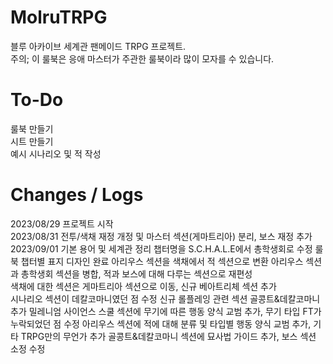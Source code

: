# MolruTRPG
블루 아카이브 세계관 팬메이드 TRPG 프로젝트.  
주의; 이 룰북은 응애 마스터가 주관한 룰북이라 많이 모자를 수 있습니다.  

# To-Do
룰북 만들기  
시트 만들기  
예시 시나리오 및 적 작성

# Changes / Logs
2023/08/29 프로젝트 시작  
2023/08/31 전투/색채 재정 개정 및 마스터 섹션(게마트리아) 분리, 보스 재정 추가  
2023/09/01 기본 용어 및 세계관 정리 챕터명을 S.C.H.A.L.E에서 총학생회로 수정  룰북 챕터별 표지 디자인 완료   아리우스 섹션을 색채에서 적 섹션으로 변환
아리우스 섹션과 총학생회 섹션을 병합, 적과 보스에 대해 다루는 섹션으로 재편성  
색채에 대한 섹션은 게마트리아 섹션으로 이동, 신규 베아트리체 섹션 추가  
시나리오 섹션이 데칼코마니였던 점 수정 
신규 롤플레잉 관련 섹션 골콩트&데칼코마니 추가  밀레니엄 사이언스 스쿨 섹션에 무기에 따른 행동 양식 교범 추가, 무기 타입 FT가 누락되었던 점 수정
아리우스 섹션에 적에 대해 분류 및 타입별 행동 양식 교범 추가, 기타 TRPG만의 무언가 추가
골콩트&데칼코마니 섹션에 묘사법 가이드 추가, 보스 섹션 소정 수정
